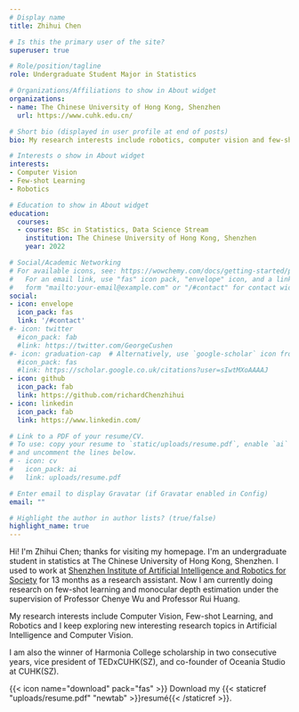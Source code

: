 ```yaml
---
# Display name
title: Zhihui Chen

# Is this the primary user of the site?
superuser: true

# Role/position/tagline
role: Undergraduate Student Major in Statistics

# Organizations/Affiliations to show in About widget
organizations:
- name: The Chinese University of Hong Kong, Shenzhen
  url: https://www.cuhk.edu.cn/

# Short bio (displayed in user profile at end of posts)
bio: My research interests include robotics, computer vision and few-shot learning.

# Interests o show in About widget
interests:
- Computer Vision
- Few-shot Learning
- Robotics

# Education to show in About widget
education:
  courses:
  - course: BSc in Statistics, Data Science Stream
    institution: The Chinese University of Hong Kong, Shenzhen
    year: 2022

# Social/Academic Networking
# For available icons, see: https://wowchemy.com/docs/getting-started/page-builder/#icons
#   For an email link, use "fas" icon pack, "envelope" icon, and a link in the
#   form "mailto:your-email@example.com" or "/#contact" for contact widget.
social:
- icon: envelope
  icon_pack: fas
  link: '/#contact'
#- icon: twitter
  #icon_pack: fab
  #link: https://twitter.com/GeorgeCushen
#- icon: graduation-cap  # Alternatively, use `google-scholar` icon from `ai` icon pack
  #icon_pack: fas
  #link: https://scholar.google.co.uk/citations?user=sIwtMXoAAAAJ
- icon: github
  icon_pack: fab
  link: https://github.com/richardChenzhihui
- icon: linkedin
  icon_pack: fab
  link: https://www.linkedin.com/

# Link to a PDF of your resume/CV.
# To use: copy your resume to `static/uploads/resume.pdf`, enable `ai` icons in `params.toml`, 
# and uncomment the lines below.
# - icon: cv
#   icon_pack: ai
#   link: uploads/resume.pdf

# Enter email to display Gravatar (if Gravatar enabled in Config)
email: ""

# Highlight the author in author lists? (true/false)
highlight_name: true
---
```


Hi! I'm Zhihui Chen; thanks for visiting my homepage. I'm an undergraduate student in statistics at The Chinese University of Hong Kong, Shenzhen. I used to work at [Shenzhen Institute of Artificial Intelligence and Robotics for Society](https://airs.cuhk.edu.cn/) for 13 months as a research assistant. Now I am currently doing research on few-shot learning and monocular depth estimation under the supervision of Professor Chenye Wu and Professor Rui Huang.

My research interests include Computer Vision, Few-shot Learning, and Robotics and I keep exploring new interesting research topics in Artificial Intelligence and Computer Vision.

I am also the winner of Harmonia College scholarship in two consecutive years, vice president of TEDxCUHK(SZ), and co-founder of Oceania Studio at CUHK(SZ).

{{< icon name="download" pack="fas" >}} Download my {{< staticref "uploads/resume.pdf" "newtab" >}}resumé{{< /staticref >}}.
